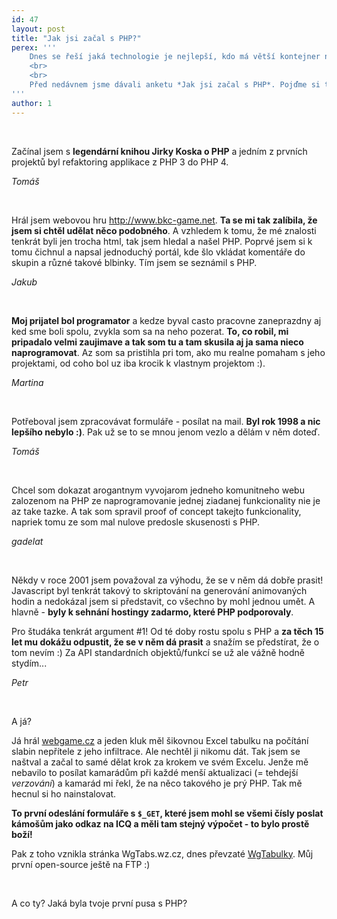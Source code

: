 ```yaml
---
id: 47
layout: post
title: "Jak jsi začal s PHP?"
perex: '''
    Dnes se řeší jaká technologie je nejlepší, kdo má větší kontejner nebo nejnovější smartfoun. Ve víru informací se zapomíná na to, **jak naše PHP cesty vlastně začaly**. Co v nás tu vášeň zažehlo. 
    <br>
    <br>
    Před nedávnem jsme dávali anketu *Jak jsi začal s PHP*. Pojďme si tu vášeň připomenout - tady je pár vybraných kousků, které jste nám poslali.
'''
author: 1
---
```



<br>

Začínal jsem s **legendární knihou Jirky Koska o PHP** a jedním z prvních projektů byl refaktoring applikace z PHP 3 do PHP 4.

*Tomáš*

<br>

Hrál jsem webovou hru http://www.bkc-game.net. **Ta se mi tak zalíbila, že jsem si chtěl udělat něco podobného**. A vzhledem k tomu, že mé znalosti tenkrát byli jen trocha html, tak jsem hledal a našel PHP. Poprvé jsem si k tomu čichnul a napsal jednoduchý portál, kde šlo vkládat komentáře do skupin a různé takové blbinky. Tím jsem se seznámil s PHP. 

*Jakub*

<br>


**Moj prijatel bol programator** a kedze byval casto pracovne zaneprazdny aj ked sme boli spolu, zvykla som sa na neho pozerat. **To, co robil, mi pripadalo velmi zaujimave a tak som tu a tam skusila aj ja sama nieco naprogramovat**. Az som sa pristihla pri tom, ako mu realne pomaham s jeho projektami, od coho bol uz iba krocik k vlastnym projektom :).

*Martina*

<br>

Potřeboval jsem zpracovávat formuláře - posílat na mail. **Byl rok 1998 a nic lepšího nebylo :)**. Pak už se to se mnou jenom vezlo a dělám v něm doteď.

*Tomáš*

<br>

Chcel som dokazat arogantnym vyvojarom jedneho komunitneho webu zalozenom na PHP ze naprogramovanie jednej ziadanej funkcionality nie je az take tazke. A tak som spravil proof of concept takejto funkcionality, napriek tomu ze som mal nulove predosle skusenosti s PHP.

*gadelat*

<br>

Někdy v roce 2001 jsem považoval za výhodu, že se v něm dá dobře prasit! Javascript byl tenkrát takový to skriptování na generování animovaných hodin a nedokázal jsem si představit, co všechno by mohl jednou umět. A hlavně - **byly k sehnání hostingy zadarmo, které PHP podporovaly**. 

Pro študáka tenkrát argument #1! Od té doby rostu spolu s PHP a **za těch 15 let mu dokážu odpustit, že se v něm dá prasit** a snažím se předstírat, že o tom nevím :) Za API standardních objektů/funkcí se už ale vážně hodně stydím...

*Petr*

<br>

A já?
 
Já hrál [webgame.cz](https://www.webgame.cz/) a jeden kluk měl šikovnou Excel tabulku na počítání slabin nepřítele z jeho infiltrace. Ale nechtěl ji nikomu dát. Tak jsem se naštval a začal to samé dělat krok za krokem ve svém Excelu. Jenže mě nebavilo to posílat kamarádům při každé menší aktualizaci (= tehdejší *verzování*) a kamarád mi řekl, že na něco takového je prý PHP. Tak mě hecnul si ho nainstalovat. 

**To první odeslání formuláře s `$_GET`, které jsem mohl se všemi čísly poslat kámošům jako odkaz na ICQ a měli tam stejný výpočet - to bylo prostě boží!** 

Pak z toho vznikla stránka WgTabs.wz.cz, dnes převzaté [WgTabulky](http://www.wgtabulky.cz/infiltrace/). Můj první open-source ještě na FTP :)


<br>

A co ty? Jaká byla tvoje první pusa s PHP?